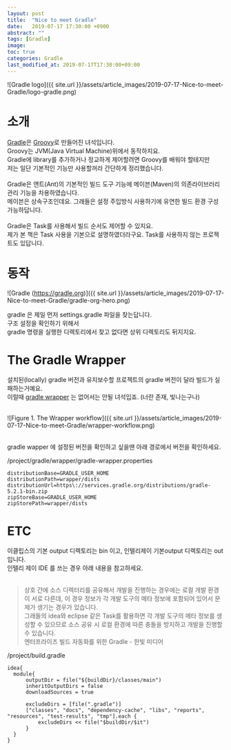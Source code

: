 ```yaml
---
layout: post
title:  "Nice to meet Gradle"
date:   2019-07-17 17:30:00 +0900
abstract: ""
tags: [Gradle]
image:
toc: true
categories: Gradle
last_modified_at: 2019-07-17T17:30:00+09:00
---
```


![Gradle logo]({{ site.url }}/assets/article_images/2019-07-17-Nice-to-meet-Gradle/logo-gradle.png)



# 소개  

[Gradle](https://gradle.org)은 [Groovy](https://groovy-lang.org)로 만들어진 녀석입니다.  
Groovy는 JVM(Java Virtual Machine)위에서 동작하지요.  
Gradle에 library를 추가하거나 정교하게 제어할려면 Groovy를 배워야 할테지만  
저는 일단 기본적인 기능만 사용할꺼라 간단하게 정리했습니다.  
<br>
Gradle은 앤트(Ant)의 기본적인 빌드 도구 기능에 메이븐(Maven)의 의존라이브러리 관리 기능을 차용하였습니다.  
메이븐은 상속구조인데요. 그래들은 설정 주입방식 사용하기에 유연한 빌드 환경 구성 가능하답니다.  
<br>
Gradle은 Task를 사용해서 빌드 순서도 제어할 수 있지요.  
제가 본 책은 Task 사용을 기본으로 설명하였더라구요. Task를 사용하지 않는 프로젝트도 있답니다.


# 동작

![Gradle (https://gradle.org)]({{ site.url }}/assets/article_images/2019-07-17-Nice-to-meet-Gradle/gradle-org-hero.png)



gradle 은 제일 먼저 settings.gradle 파일을 찾는답니다.  
구조 설정을 확인하기 위해서  
gradle 명령을 실행한 디렉토리에서 찾고 없다면 상위 디렉토리도 뒤지지요.  





# The Gradle Wrapper

설치된(locally) gradle 버전과 유지보수할 프로젝트의 gradle 버전이 달라 빌드가 실패하는거예요.  
이럴때 [gradle wrapper](https://docs.gradle.org/5.4/userguide/gradle_wrapper.html) 는 없어서는 안될 녀석입죠. (너란 존재, 빛나는구나)    
<br>

![Figure 1. The Wrapper workflow]({{ site.url }}/assets/article_images/2019-07-17-Nice-to-meet-Gradle/wrapper-workflow.png)

<br>
gradle wapper 에 설정된 버전을 확인하고 싶을땐 아래 경로에서 버전을 확인하세요.  
  
/project/gradle/wrapper/gradle-wrapper.properties  
```
distributionBase=GRADLE_USER_HOME
distributionPath=wrapper/dists
distributionUrl=https\://services.gradle.org/distributions/gradle-5.2.1-bin.zip
zipStoreBase=GRADLE_USER_HOME
zipStorePath=wrapper/dists
```


# ETC

이클립스의 기본 output 디렉토리는 bin 이고, 인텔리제이 기본output 디렉토리는 out입니다.  
인텔리 제이 IDE 를 쓰는 경우 아래 내용을 참고하세요.  
<br>

> 상호 간에 소스 디렉터리를 공유해서 개발을 진행하는 경우에는 로컬 개발 환경이 서로 다른데, 이 경우 정보가 각 개발 도구의 메타 정보에 포함되어 있어서 문제가 생기는 경우가 있습니다.   
그래들의 idea와 eclipse 같은 Task를 활용하면 각 개발 도구의 메타 정보를 생성할 수 있으므로 소스 공유 시 로컬 환경에 따른 충돌을 방지하고 개발을 진행할 수 있습니다.     
엔터프라이즈 빌드 자동화를 위한 Gradle - 한빛 미디어


/project/build.gradle

```
idea{
  module{
      outputDir = file("${buildDir}/classes/main")
      inheritOutputDirs = false
      downloadSources = true

      excludeDirs = [file(".gradle")]
      ["classes", "docs", "dependency-cache", "libs", "reports", "resources", "test-results", "tmp"].each {
          excludeDirs << file("$buildDir/$it")
      }
  }
}
```
